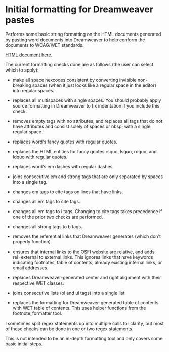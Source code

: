 # Initial formatting for Dreamweaver pastes
Performs some basic string formatting on the HTML documents generated by pasting word documents into Dreamweaver to help conform the documents to WCAG/WET standards.

[HTML document here.](basic_format.html)

The current formatting checks done are as follows (the user can select which to apply):
- make all space hexcodes consistent by converting invisible non-breaking spaces (when it just looks like a regular space in the editor) into regular spaces.
- replaces all multispaces with single spaces. You should probably apply source formatting in Dreamweaver to fix indentation if you include this check.
- removes empty tags with no attributes, and replaces all tags that do not have attributes and consist solely of spaces or nbsp; with a single regular space.

- replaces word's fancy quotes with regular quotes.
- replaces the HTML entities for fancy quotes rsquo, lsquo, rdquo, and ldquo with regular quotes.
- replaces word's em dashes with regular dashes.

- joins consecutive em and strong tags that are only separated by spaces into a single tag.
- changes em tags to cite tags on lines that have links.
- changes all em tags to cite tags.
- changes all em tags to i tags. Changing to cite tags takes precedence if one of the prior two checks are performed.
- changes all strong tags to b tags.

- removes the referential links that Dreamweaver generates (which don't properly function).
- ensures that internal links to the OSFI website are relative, and adds rel=external to external links. This ignores links that have keywords indicating footnotes, table of contents, already existing internal links, or email addresses.
- replaces Dreamweaver-generated center and right alignment with their respective WET classes.
- joins consecutive lists (ol and ul tags) into a single list.
- replaces the formatting for Dreamweaver-generated table of contents with WET table of contents. This uses helper functions from the footnote_formatter tool.

I sometimes split regex statements up into multiple calls for clarity, but most of these checks can be done in one or two regex statements.

This is not intended to be an in-depth formatting tool and only covers some basic initial steps.